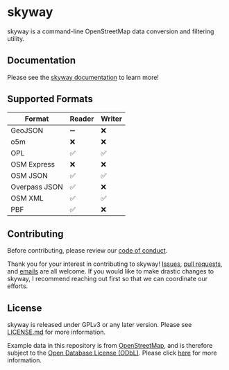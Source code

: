 # skyway

skyway is a command-line OpenStreetMap data conversion and filtering utility.

## Documentation

Please see the [skyway documentation](https://maprva.github.io/skyway/) to learn more!

## Supported Formats

| Format        | Reader | Writer |
| --------------|--------|--------|
| GeoJSON       | ➖     | ❌     |
| o5m           | ❌     | ❌     |
| OPL           | ✅     | ✅     |
| OSM Express   | ❌     | ❌     |
| OSM JSON      | ✅     | ✅     |
| Overpass JSON | ✅     | ❌     |
| OSM XML       | ✅     | ✅     |
| PBF           | ✅     | ❌     |

## Contributing

Before contributing, please review our [code of conduct](CODE_OF_CONDUCT.md).

Thank you for your interest in contributing to skyway!
[Issues](https://github.com/MapRVA/skyway/issues), [pull requests](https://github.com/MapRVA/skyway/pulls), and [emails](mailto:email@jacobhall.net) are all welcome.
If you would like to make drastic changes to skyway, I recommend reaching out first so that we can coordinate our efforts.

## License

skyway is released under GPLv3 or any later version.
Please see [LICENSE.md](LICENSE.md) for more information.

Example data in this repository is from [OpenStreetMap](https://www.openstreetmap.org), and is therefore subject to the [Open Database License (ODbL)](https://opendatacommons.org/licenses/odbl/).
Please click [here](https://www.openstreetmap.org/copyright) for more information.
